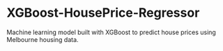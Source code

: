 # XGBoost-HousePrice-Regressor
Machine learning model built with XGBoost to predict house prices using Melbourne housing data.
